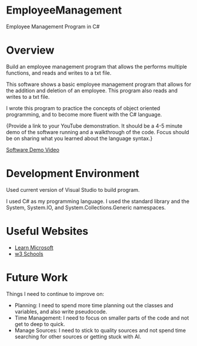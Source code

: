# EmployeeManagement
Employee Management Program in C#
# Overview

Build an employee management program that allows the performs multiple functions, and reads and writes to a txt file.

This software shows a basic employee management program that allows for the addition and deletion of an employee.  This program also 
reads and writes to a txt file.

I wrote this program to practice the concepts of object oriented programming, and to become more fluent with the C# language.

{Provide a link to your YouTube demonstration. It should be a 4-5 minute demo of the software running and a walkthrough of the code. Focus should be on sharing what you learned about the language syntax.}

[Software Demo Video](https://youtu.be/_uJ1qkP3WP8)

# Development Environment

Used current version of Visual Studio to build program.

I used C# as my programming language.  I used the standard library and the System, System.IO, and System.Collections.Generic namespaces.

# Useful Websites


- [Learn Microsoft](https://learn.microsoft.com/en-us/dotnet/api/system.io.streamwriter?view=net-7.0)
- [w3 Schools](https://www.w3schools.com/cs/cs_while_loop.php)

# Future Work

Things I need to continue to improve on:

- Planning: I need to spend more time planning out the classes and variables, and also write pseudocode.
- Time Management: I need to focus on smaller parts of the code and not get to deep to quick.
- Manage Sources: I need to stick to quality sources and not spend time searching for other sources or getting stuck with AI.

